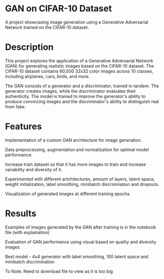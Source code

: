 # GAN on CIFAR-10 Dataset

A project showcasing image generation using a Generative Adversarial Network trained on the CIFAR-10 dataset.

# Description

This project explores the application of a Generative Adversarial Network (GAN) for generating realistic images based on the CIFAR-10 dataset. The CIFAR-10 dataset contains 60,000 32x32 color images across 10 classes, including airplanes, cars, birds, and more.

The GAN consists of a generator and a discriminator, trained in tandem. The generator creates images, while the discriminator evaluates their authenticity. The model is trained to improve the generator's ability to produce convincing images and the discriminator's ability to distinguish real from fake.

# Features

Implementation of a custom GAN architecture for image generation.

Data preprocessing, augmentation and normalization for optimal model performance.

Increase train dataset so that it has more images to train and increase variability and diversity of it.

Experimented with different artchitectures, amount of layers, latent space, weight initialization, label smoothing, minibatch discrimination and dropouts.

Visualization of generated images at different training epochs.

# Results

Examples of images generated by the GAN after training is in the notebook file (with explaination)

Evaluation of GAN performance using visual based on quality and diversity images

Best model - 4x4 generator with label smoothing, 100 latent space and minibatch discrimination

To Note: Need to download file to view as it is too big
